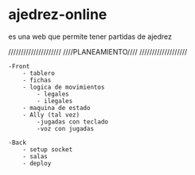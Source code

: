# ajedrez-online
es una web que permite tener partidas de ajedrez

/////////////////////
////PLANEAMIENTO////
///////////////////

    -Front
        - tablero
        - fichas
        - logica de movimientos
            - legales
            - ilegales
        - maquina de estado
        - Ally (tal vez)
            -jugadas con teclado
            -voz con jugadas

    -Back
        - setup socket
        - salas
        - deploy



